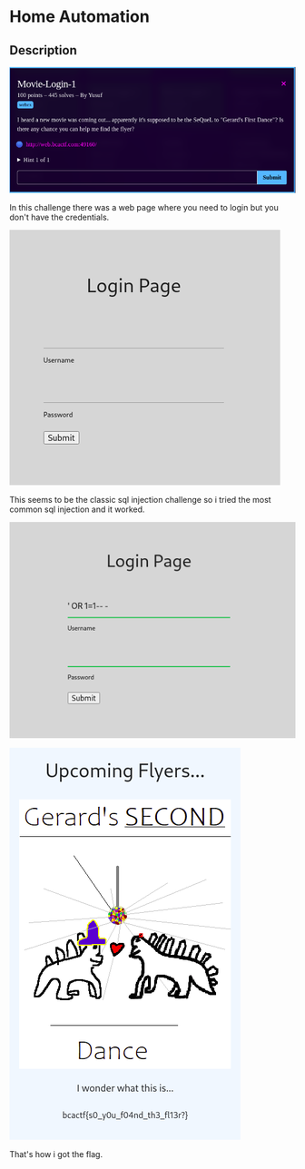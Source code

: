 # Home Automation

## Description

![BCACTF-2.0](img/1.png)

In this challenge there was a web page where you need to login but you don't have the credentials.

![BCACTF-2.0](img/2.png)

This seems to be the classic sql injection challenge so i tried the most common sql injection and it worked.

![BCACTF-2.0](img/3.png)

![BCACTF-2.0](img/4.png)

That's how i got the flag.